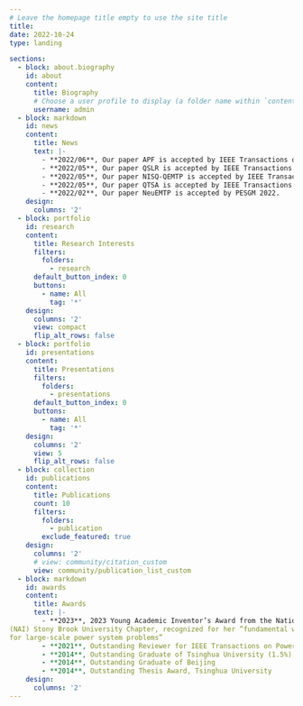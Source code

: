 ```yaml
---
# Leave the homepage title empty to use the site title
title:
date: 2022-10-24
type: landing

sections:
  - block: about.biography
    id: about
    content:
      title: Biography
      # Choose a user profile to display (a folder name within `content/authors/`)
      username: admin
  - block: markdown
    id: news
    content:
      title: News
      text: |-
        - **2022/06**, Our paper APF is accepted by IEEE Transactions on Power Systems.
        - **2022/05**, Our paper QSLR is accepted by IEEE Transactions on Power Systems.
        - **2022/05**, Our paper NISQ-QEMTP is accepted by IEEE Transactions on Power Systems.
        - **2022/05**, Our paper QTSA is accepted by IEEE Transactions on Power Systems.
        - **2022/02**, Our paper NeuEMTP is accepted by PESGM 2022.
    design:
      columns: '2'
  - block: portfolio
    id: research
    content:
      title: Research Interests
      filters:
        folders:
          - research
      default_button_index: 0
      buttons:
        - name: All
          tag: '*'
    design:
      columns: '2'
      view: compact
      flip_alt_rows: false
  - block: portfolio
    id: presentations
    content:
      title: Presentations
      filters:
        folders:
          - presentations
      default_button_index: 0
      buttons:
        - name: All
          tag: '*'
    design:
      columns: '2'
      view: 5
      flip_alt_rows: false
  - block: collection
    id: publications
    content:
      title: Publications
      count: 10
      filters:
        folders:
          - publication
        exclude_featured: true
    design:
      columns: '2'
      # view: community/citation_custom
      view: community/publication_list_custom
  - block: markdown
    id: awards
    content:
      title: Awards
      text: |-
        - **2023**, 2023 Young Academic Inventor’s Award from the National Academy of Inventors
(NAI) Stony Brook University Chapter, recognized for her ”fundamental work in quantum computing techniques
for large-scale power system problems”
        - **2021**, Outstanding Reviewer for IEEE Transactions on Power Systems
        - **2014**, Outstanding Graduate of Tsinghua University (1.5%) (1/4)
        - **2014**, Outstanding Graduate of Beijing
        - **2014**, Outstanding Thesis Award, Tsinghua University
    design:
      columns: '2'
---
```

